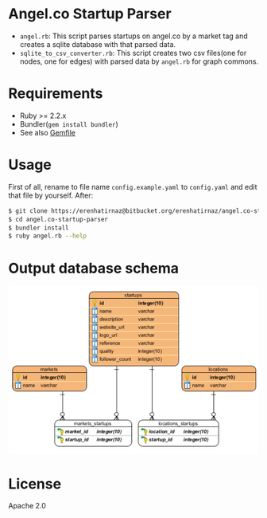 # Angel.co Startup Parser
* `angel.rb`: This script parses startups on angel.co by a market tag and creates a sqlite
database with that parsed data.
* `sqlite_to_csv_converter.rb`: This script creates two csv files(one for nodes, one for
edges) with parsed data by `angel.rb` for graph commons.

# Requirements
* Ruby >= 2.2.x
* Bundler(`gem install bundler`)
* See also [Gemfile](Gemfile)

# Usage
First of all, rename to file name `config.example.yaml` to `config.yaml` and
edit that file by yourself. After:

```bash
$ git clone https://erenhatirnaz@bitbucket.org/erenhatirnaz/angel.co-startup-parser.git
$ cd angel.co-startup-parser
$ bundler install
$ ruby angel.rb --help
```

# Output database schema
![database schema](db_schema.png)

# License
Apache 2.0
